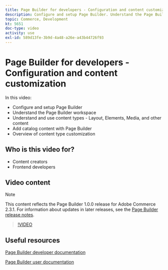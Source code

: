 ```yaml
---
title: Page Builder for developers - Configuration and content customization
description: Configure and setup Page Builder​. Understand the Page Builder workspace​. Understand and use content types - Layout, Elements, Media, and other content​. Add Catalog content with Page Builder.
topic: Commerce, Development
kt: 5651
doc-type: video
activity: use
exl-id: 589d13fe-3b9d-4a48-a26e-a43b44726f93
---
```

# Page Builder for developers - Configuration and content customization

In this video:

- Configure and setup Page Builder​
- Understand the Page Builder workspace​
- Understand and use content types - Layout, Elements, Media, and other content​
- Add catalog content with Page Builder
- Overview of content type customization

## Who is this video for?

- Content creators
- Frontend developers

## Video content

>[!NOTE]
>
>This content reflects the Page Builder 1.0.0 release for Adobe Commerce 2.3.1. For information about updates in later releases, see the [Page Builder release notes](https://devdocs.magento.com/page-builder/docs/release-notes.html).

>[!VIDEO](https://video.tv.adobe.com/v/35710?quality=12&learn=on)

## Useful resources

[Page Builder developer documentation](https://devdocs.magento.com/page-builder/docs/index.html)

[Page Builder user documentation](https://docs.magento.com/user-guide/cms/page-builder.html)
